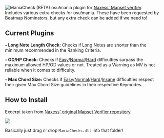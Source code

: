 ![ManiaCheck (BETA)](https://i.imgur.com/uWTpvxK.png)
osu!mania plugin for [Naxess' Mapset verifier](https://github.com/Naxesss/MapsetVerifier). Includes various extra checks for osu!mania. These have been requested by Beatmap Nominators, but any extra check can be added if we need to!

## Current Plugins
**- Long Note Length Check:** Checks if Long Notes are shorter than the minimum recommended in the Ranking Criteria.

**- OD/HP Check:** Checks if [Easy](https://osu.ppy.sh/wiki/en/Ranking_Criteria/osu!mania#easy)/[Normal](https://osu.ppy.sh/wiki/en/Ranking_Criteria/osu!mania#normal)/[Hard](https://osu.ppy.sh/wiki/en/Ranking_Criteria/osu!mania#hard) difficulties surpass the maximum allowed HP/OD values or not. Treated as a Warning as MV is not reliable when it comes to difficulty.

**- Max Chord Size:** Checks if [Easy](https://osu.ppy.sh/wiki/en/Ranking_Criteria/osu!mania#easy)/[Normal](https://osu.ppy.sh/wiki/en/Ranking_Criteria/osu!mania#normal)/[Hard](https://osu.ppy.sh/wiki/en/Ranking_Criteria/osu!mania#hard)/[Insane](https://osu.ppy.sh/wiki/en/Ranking_Criteria/osu!mania#insane) difficulties respect their given Max Chord Size guidelines in their respective Keymodes.

## How to Install
Excerpt taken from [Naxess' original Mapset Verifier repository](https://github.com/Naxesss/MapsetVerifier).

![](https://cdn.discordapp.com/attachments/367053814122938368/974695123994701844/unknown.png)

Basically just drag n' drop `ManiaChecks.dll` into that folder!

